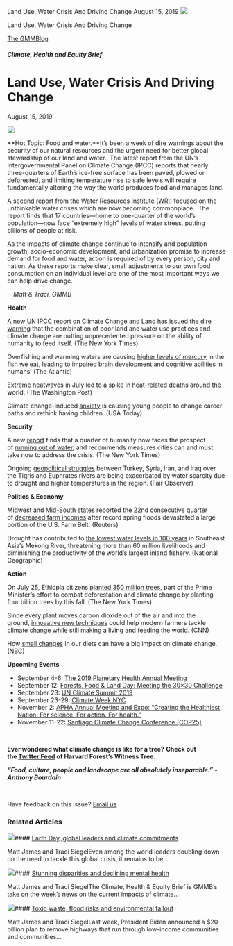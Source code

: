 



Land Use, Water Crisis And Driving Change
August 15, 2019
![](data:image/gif;base64,R0lGODlhAQABAAAAACH5BAEKAAEALAAAAAABAAEAAAICTAEAOw==)![](https://www.gmmb.com/wp-content/uploads/2020/11/08_15_2019.jpeg)



Land Use, Water Crisis And Driving Change





 [The GMMBlog](/blog/)



##### Climate, Health and Equity Brief

 Land Use, Water Crisis And Driving Change
=========================================


August 15, 2019



![](data:image/gif;base64,R0lGODlhAQABAAAAACH5BAEKAAEALAAAAAABAAEAAAICTAEAOw==)![](https://www.gmmb.com/wp-content/uploads/2020/11/08_15_2019-552x304.jpeg) 


**Hot Topic: Food and water.**It’s been a week of dire warnings about the security of our natural resources and the urgent need for better global stewardship of our land and water.  The latest report from the UN’s Intergovernmental Panel on Climate Change (IPCC) reports that nearly three-quarters of Earth’s ice-free surface has been paved, plowed or deforested, and limiting temperature rise to safe levels will require fundamentally altering the way the world produces food and manages land.


A second report from the Water Resources Institute (WRI) focused on the unthinkable water crises which are now becoming commonplace.  The report finds that 17 countries—home to one-quarter of the world’s population—now face “extremely high” levels of water stress, putting billions of people at risk.


As the impacts of climate change continue to intensify and population growth, socio-economic development, and urbanization promise to increase demand for food and water, action is required of by every person, city and nation. As these reports make clear, small adjustments to our own food consumption on an individual level are one of the most important ways we can help drive change.


*—Matt & Traci, GMMB*


**Health**  

A new UN IPCC [report](https://www.ipcc.ch/report/srccl/) on Climate Change and Land has issued the [dire warning](https://www.nytimes.com/2019/08/08/climate/climate-change-food-supply.html) that the combination of poor land and water use practices and climate change are putting unprecedented pressure on the ability of humanity to feed itself. (The New York Times)


Overfishing and warming waters are causing [higher levels of mercury](https://www.theatlantic.com/science/archive/2019/08/why-changing-climate-means-more-mercury-seafood/595663/) in the fish we eat, leading to impaired brain development and cognitive abilities in humans. (The Atlantic)


Extreme heatwaves in July led to a spike in [heat-related deaths](https://www.washingtonpost.com/science/2019/08/09/climate-change-isnt-an-intangible-future-risk-its-here-now-its-killing-us/) around the world. (The Washington Post)


Climate change-induced [anxiety](https://www.usatoday.com/in-depth/news/nation/2019/08/14/climate-change-global-warming-shaping-life-choices/1887870001/) is causing young people to change career paths and rethink having children. (USA Today)


**Security**  

A new [report](https://www.wri.org/blog/2019/08/17-countries-home-one-quarter-world-population-face-extremely-high-water-stress) finds that a quarter of humanity now faces the prospect of [running out of water](https://www.nytimes.com/interactive/2019/08/06/climate/world-water-stress.html), and recommends measures cities can and must take now to address the crisis. (The New York Times)


Ongoing [geopolitical struggles](https://www.fairobserver.com/politics/iraq-climate-change-water-conflict-islamic-state-middle-east-news-61551/%22) between Turkey, Syria, Iran, and Iraq over the Tigris and Euphrates rivers are being exacerbated by water scarcity due to drought and higher temperatures in the region. (Fair Observer)


**Politics & Economy**  

Midwest and Mid-South states reported the 22nd consecutive quarter of [decreased farm incomes](https://www.reuters.com/article/us-usa-fed-agriculture/u-s-midwest-farm-economy-hit-hard-by-record-floods-fed-banks-idUSKCN1UY2ER) after record spring floods devastated a large portion of the U.S. Farm Belt. (Reuters)


Drought has contributed to [the lowest water levels in 100 years](https://www.nationalgeographic.com/environment/2019/07/mekong-river-lowest-levels-100-years-food-shortages/) in Southeast Asia’s Mekong River, threatening more than 60 million livelihoods and diminishing the productivity of the world’s largest inland fishery. (National Geographic)


**Action**  

On July 25, Ethiopia citizens [planted 350 million trees](https://www.nytimes.com/2019/07/30/world/africa/ethiopia-tree-planting-deforestation.html), part of the Prime Minister’s effort to combat deforestation and climate change by planting four billion trees by this fall. (The New York Times)


Since every plant moves carbon dioxide out of the air and into the ground, [innovative new techniques](https://www.cnn.com/2019/08/08/us/iowa-farmers-climate-change-weir-wxc/) could help modern farmers tackle climate change while still making a living and feeding the world. (CNN)


How [small changes](https://www.nbcnews.com/better/lifestyle/how-our-diets-impact-climate-change-what-we-can-do-ncna1041301) in our diets can have a big impact on climate change. (NBC)


**Upcoming Events**


* September 4-6: [The 2019 Planetary Health Annual Meeting](https://planetaryhealthannualmeeting.org/)
* September 12: [Forests, Food & Land Day: Meeting the 30×30 Challenge](https://climatelandchallenge.org/)
* September 23: [UN Climate Summit 2019](http://www.un.org/en/climatechange/)
* September 23-29: [Climate Week NYC](https://www.climateweeknyc.org/climate-week-nyc-2019)
* November 2: [APHA Annual Meeting and Expo: “Creating the Healthiest Nation: For science. For action. For health.”](https://www.apha.org/events-and-meetings/apha-calendar/2019/apha-annual-meeting-and-expo)
* November 11-22: [Santiago Climate Change Conference (COP25)](https://sdg.iisd.org/events/unfccc-cop-25/)


 


**Ever wondered what climate change is like for a tree?** **Check out the [Twitter Feed](https://twitter.com/awitnesstree) of Harvard Forest’s Witness Tree.**


***“Food, culture, people and landscape are all absolutely inseparable.”*** ***-Anthony Bourdain***


 


Have feedback on this issue? [Email us](mailto:traci.siegel@gmmb.com?subject=CH&E%20Feedback&E%20Brief%20Feedback&E%20Brief%20Feedbac&E%20Brief%20Feedba&E%20Brief%20Feedb&E%20Brief%20Feed&E%20Brief%20Fee&E%20Brief%20Fe&E%20Brief%20F&E%20Brief%20&E%20Brief&E%20Brie&E%20Bri&E%20Br&E%20B&E%20&E&)









### Related Articles

![](data:image/gif;base64,R0lGODlhAQABAAAAACH5BAEKAAEALAAAAAABAAEAAAICTAEAOw==)![](https://www.gmmb.com/wp-content/uploads/2021/04/b5197d82-9fb4-4c84-a8d9-e468348c4c67-380x200.jpg)#### [Earth Day, global leaders and climate commitments](https://www.gmmb.com/news/earth-day-global-leaders-and-climate-commitments/)

Matt James and Traci SiegelEven among the world leaders doubling down on the need to tackle this global crisis, it remains to be…

![](data:image/gif;base64,R0lGODlhAQABAAAAACH5BAEKAAEALAAAAAABAAEAAAICTAEAOw==)![](https://www.gmmb.com/wp-content/uploads/2021/04/4.16header-380x200.png)#### [Stunning disparities and declining mental health](https://www.gmmb.com/news/stunning-disparities-and-declining-mental-health/)

Matt James and Traci SiegelThe Climate, Health & Equity Brief is GMMB’s take on the week’s news on the current impacts of climate…

![](data:image/gif;base64,R0lGODlhAQABAAAAACH5BAEKAAEALAAAAAABAAEAAAICTAEAOw==)![](https://www.gmmb.com/wp-content/uploads/2021/04/Picture1-380x200.jpg)#### [Toxic waste, flood risks and environmental fallout](https://www.gmmb.com/news/toxic-waste-flood-risks-and-environmental-fallout/)

Matt James and Traci SiegelLast week, President Biden announced a $20 billion plan to remove highways that run through low-income communities and communities…




